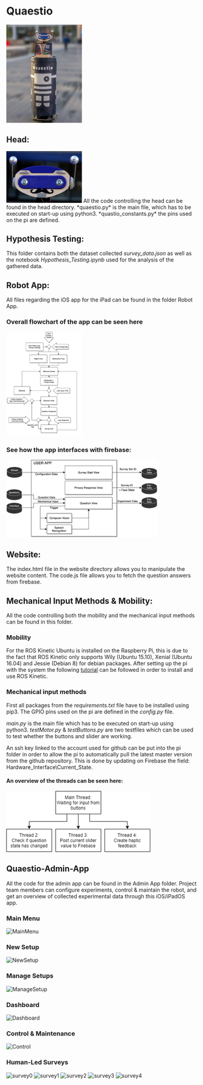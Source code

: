 # Quaestio
<img src="https://github.com/ledangaravi/Quaestio/blob/master/Schematics/robotWhole.png" width="200">

## Head:
<img src="https://github.com/ledangaravi/Quaestio/blob/master/Schematics/head.png" width="200">
All the code controlling the head can be found in the head directory.
*quaestio.py* is the main file, which has to be executed on start-up using python3.
*quastio_constants.py* the pins used on the pi are defined.

## Hypothesis Testing:
This folder contains both the dataset collected *survey_data.json* as well as the notebook *Hypothesis_Testing.ipynb* used for the analysis of the gathered data.

## Robot App:
All files regarding the iOS app for the iPad can be found in the folder Robot App.

### Overall flowchart of the app can be seen here
<img src="https://github.com/ledangaravi/Quaestio/blob/master/Schematics/flowChartUserApp.png" width="200">

### See how the app interfaces with firebase:
<img src="https://github.com/ledangaravi/Quaestio/blob/master/Schematics/UserAppFlowChart.png" width="400">

## Website:
The index.html file in the website directory allows you to manipulate the website content. The code.js file allows you to fetch the question answers from firebase.

## Mechanical Input Methods & Mobility:
All the code controlling both the mobility and the mechanical input methods can be found in this folder.

### Mobility
For the ROS Kinetic Ubuntu is installed on the Raspberry Pi, this is due to the fact that ROS Kinetic only supports Wily (Ubuntu 15.10), Xenial (Ubuntu 16.04) and Jessie (Debian 8) for debian packages. After setting up the pi with the system the following [tutorial](http://wiki.ros.org/ROSberryPi/Installing%20ROS%20Kinetic%20on%20the%20Raspberry%20Pi) can be followed in order to install and use ROS Kinetic.

### Mechanical input methods
First all packages from the *requirements.txt* file have to be installed using pip3.
The GPIO pins used on the pi are defined in the *config.py* file. 

*main.py* is the main file which has to be executed on start-up using python3.
*testMotor.py* & *testButtons.py* are two testfiles which can be used to test whether the buttons and slider are working.

An ssh key linked to the account used for github can be put into the pi folder in order to allow the pi to automatically pull the latest master version from the github repository. This is done by updating on Firebase the field: Hardware_Interface\Current_State.

#### An overview of the threads can be seen here:
![Threads](https://github.com/ledangaravi/Quaestio/blob/master/Schematics/inputThreads.png)

## Quaestio-Admin-App
All the code for the admin app can be found in the Admin App folder.
Project team members can configure experiments, control & maintain the robot, and get an overview of collected experimental data through this iOS/iPadOS app.

### Main Menu
![MainMenu](https://user-images.githubusercontent.com/31923016/70916473-a69d1000-2013-11ea-8b67-fc2280e68029.png)

### New Setup
![NewSetup](https://user-images.githubusercontent.com/31923016/70916615-e5cb6100-2013-11ea-9b9b-c3cbcb873023.png)

### Manage Setups
![ManageSetup](https://user-images.githubusercontent.com/31923016/70916613-e5cb6100-2013-11ea-94c2-e6827fd31d02.png)

### Dashboard
![Dashboard](https://user-images.githubusercontent.com/31923016/70916616-e663f780-2013-11ea-88f1-d75482c42ce6.png)

### Control & Maintenance
![Control](https://user-images.githubusercontent.com/31923016/70916619-e663f780-2013-11ea-952e-c8fa3406c9d3.png)

### Human-Led Surveys
![survey0](https://user-images.githubusercontent.com/31923016/70916611-e5cb6100-2013-11ea-8ac7-5cce527ab6d9.png)
![survey1](https://user-images.githubusercontent.com/31923016/70916612-e5cb6100-2013-11ea-8ab0-041633b496b1.png)
![survey2](https://user-images.githubusercontent.com/31923016/70916617-e663f780-2013-11ea-9910-c0b029aaff41.png)
![survey3](https://user-images.githubusercontent.com/31923016/70916621-e6fc8e00-2013-11ea-9a82-4d5a747b6c78.png)
![survey4](https://user-images.githubusercontent.com/31923016/70917280-f0d2c100-2014-11ea-9c7f-d57aec01f34e.png)

